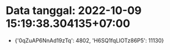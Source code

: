 # Data tanggal: 2022-10-09 15:19:38.304135+07:00

* {'0qZuAP6NnAd19zTq': 4802, 'H6SQ1fqLIOTz86P5': 11130}
